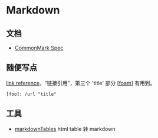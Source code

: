 Markdown
===

## 文档

- [CommonMark Spec](https://spec.commonmark.org/0.29/)

## 随便写点

[link reference](https://spec.commonmark.org/0.29/#link-reference-definitions)，“链接引用”，第三个 'title' 部分 [[foam]] 有用到。

```
[foo]: /url "title"
```


## 工具

- [markdownTables](https://jmalarcon.github.io/markdowntables/) html table 转 markdown

[//begin]: # "Autogenerated link references for markdown compatibility"
[foam]: ../products/foam "Foam"
[//end]: # "Autogenerated link references"